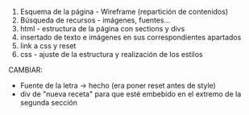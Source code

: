 1. Esquema de la página - Wireframe (repartición de contenidos)
2. Búsqueda de recursos - imágenes, fuentes...
3. html - estructura de la página con sections y divs
4. insertado de texto e imágenes en sus correspondientes apartados
5. link a css y reset
6. css - ajuste de la estructura y realización de los estilos

CAMBIAR:
- Fuente de la letra -> hecho (era poner reset antes de style)
- div de "nueva receta" para que esté embebido en el extremo de la segunda sección